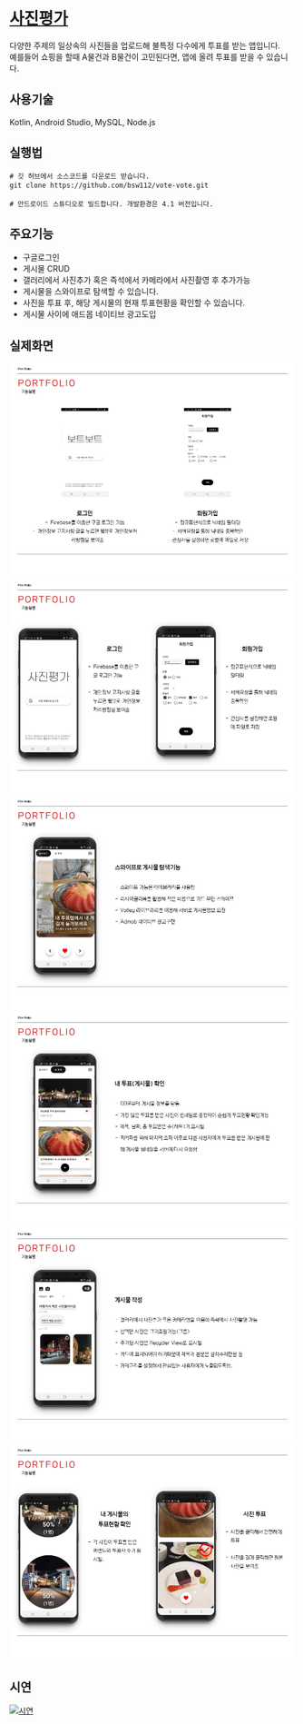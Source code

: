 # [사진평가](https://play.google.com/store/apps/details?id=com.manta.firstapp)<br>
다양한 주제의 일상속의 사진들을 업로드해 불특정 다수에게 투표를 받는 앱입니다.<br/>
예를들어 쇼핑을 할때 A물건과 B물건이 고민된다면, 앱에 올려 투표를 받을 수 있습니다.

## 사용기술
Kotlin, Android Studio, MySQL, Node.js

## 실행법
```
# 깃 허브에서 소스코드를 다운로드 받습니다.
git clone https://github.com/bsw112/vote-vote.git

# 안드로이드 스튜디오로 빌드합니다. 개발환경은 4.1 버전입니다.
```

## 주요기능
* 구글로그인
* 게시물 CRUD
* 갤러리에서 사진추가 혹은 즉석에서 카메라에서 사진촬영 후 추가가능
* 게시물을 스와이프로 탐색할 수 있습니다.
* 사진을 투표 후, 해당 게시물의 현재 투표현황을 확인할 수 있습니다.
* 게시물 사이에 애드몹 네이티브 광고도입

## 실제화면
![alt](readme/슬라이드14.PNG)
![alt](readme/슬라이드15.PNG)
![alt](readme/슬라이드16.PNG)
![alt](readme/슬라이드17.PNG)
![alt](readme/슬라이드18.PNG)
![alt](readme/슬라이드19.PNG)

## 시연
[![시연](http://img.youtube.com/vi/kxFRko6wcPg/0.jpg)](https://www.youtube.com/watch?v=kxFRko6wcPg)


